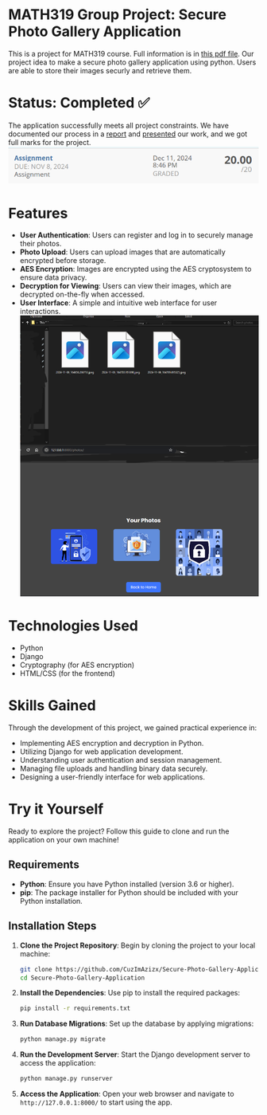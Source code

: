 # MATH319 Group Project: Secure Photo Gallery Application
This is a project for MATH319 course. Full information is in [this pdf file](./Math319%20assignment%202024_Semester2.pdf). Our project idea to make a secure photo gallery application using python. Users are able to store their images securly and retrieve them.

# Status: Completed ✅
The application successfully meets all project constraints. We have documented our process in a [report](./report.pdf) and [presented](./presentation.pdf) our work, and we got full marks for the project.
![alt text](image.png)


# Features 
- **User Authentication**: Users can register and log in to securely manage their photos.
- **Photo Upload**: Users can upload images that are automatically encrypted before storage.
- **AES Encryption**: Images are encrypted using the AES cryptosystem to ensure data privacy.
- **Decryption for Viewing**: Users can view their images, which are decrypted on-the-fly when accessed.
- **User Interface**: A simple and intuitive web interface for user interactions.
![alt text](image2.png)

# Technologies Used
- Python
- Django
- Cryptography (for AES encryption)
- HTML/CSS (for the frontend)

# Skills Gained
Through the development of this project, we gained practical experience in:

- Implementing AES encryption and decryption in Python.
- Utilizing Django for web application development.
- Understanding user authentication and session management.
- Managing file uploads and handling binary data securely.
- Designing a user-friendly interface for web applications.


# Try it Yourself
Ready to explore the project? Follow this guide to clone and run the application on your own machine!


## Requirements

- **Python**: Ensure you have Python installed (version 3.6 or higher).
- **pip**: The package installer for Python should be included with your Python installation.

## Installation Steps

1. **Clone the Project Repository**:
   Begin by cloning the project to your local machine:
   ```bash
   git clone https://github.com/CuzImAzizx/Secure-Photo-Gallery-Application/
   cd Secure-Photo-Gallery-Application
   ```

2. **Install the Dependencies**:
   Use pip to install the required packages:
   ```bash
   pip install -r requirements.txt
   ```

3. **Run Database Migrations**:
   Set up the database by applying migrations:
   ```bash
   python manage.py migrate
   ```

4. **Run the Development Server**:
   Start the Django development server to access the application:
   ```bash
   python manage.py runserver
   ```

5. **Access the Application**:
   Open your web browser and navigate to `http://127.0.0.1:8000/` to start using the app.
